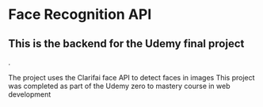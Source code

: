 # Face Recognition API

<h2>This is the backend for the Udemy final project</h2>. 

The project uses the Clarifai face API to detect faces in images 
This project was completed as part of the Udemy zero to mastery course in web development 
